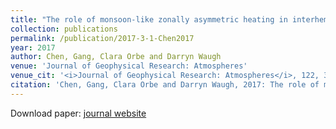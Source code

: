 ```yaml
---
title: "The role of monsoon-like zonally asymmetric heating in interhemispheric transport"
collection: publications
permalink: /publication/2017-3-1-Chen2017
year: 2017
author: Chen, Gang, Clara Orbe and Darryn Waugh
venue: 'Journal of Geophysical Research: Atmospheres'
venue_cit: '<i>Journal of Geophysical Research: Atmospheres</i>, 122, 3282--3298, doi:10.1002/2016JD026427.'
citation: 'Chen, Gang, Clara Orbe and Darryn Waugh, 2017: The role of monsoon-like zonally asymmetric heating in interhemispheric transport, <i>Journal of Geophysical Research: Atmospheres</i>, 122, 3282--3298, doi:10.1002/2016JD026427.'
---
```

Download paper: [journal website](http://doi.wiley.com/10.1002/2016JD026427)
